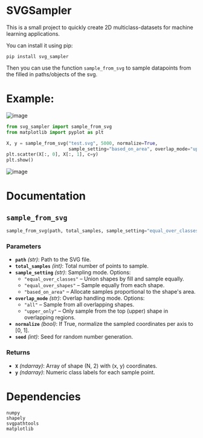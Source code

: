 # SVGSampler
This is a small project to quickly create 2D multiclass-datasets for machine learning applications.

You can install it using pip:

```
pip install svg_sampler
```

Then you can use the function `sample_from_svg` to sample datapoints from the filled in paths/objects of the svg.

# Example:

![image](examples/test.svg)

```python
from svg_sampler import sample_from_svg
from matplotlib import pyplot as plt

X, y = sample_from_svg("test.svg", 5000, normalize=True,
                       sample_setting="based_on_area", overlap_mode="upper_only")
plt.scatter(X[:, 0], X[:, 1], c=y)
plt.show()
```
![image](examples/sampled.svg)

# Documentation

## `sample_from_svg`

```python
sample_from_svg(path, total_samples, sample_setting="equal_over_classes", overlap_mode="all", normalize=False, *, seed)
```

### Parameters

- **`path`** *(str)*: Path to the SVG file.
- **`total_samples`** *(int)*: Total number of points to sample.
- **`sample_setting`** *(str)*: Sampling mode. Options:
  - `"equal_over_classes"` – Union shapes by fill and sample equally.
  - `"equal_over_shapes"` – Sample equally from each shape.
  - `"based_on_area"` – Allocate samples proportional to the shape's area.
- **`overlap_mode`** *(str)*: Overlap handling mode. Options:
  - `"all"` – Sample from all overlapping shapes.
  - `"upper_only"` – Only sample from the top (upper) shape in overlapping regions.
- **`normalize`** *(bool)*: If True, normalize the sampled coordinates per axis to [0, 1].
- **`seed`** *(int)*: Seed for random number generation.

### Returns

- **`X`** *(ndarray)*: Array of shape (N, 2) with (x, y) coordinates.
- **`y`** *(ndarray)*: Numeric class labels for each sample point.

# Dependencies

    numpy
    shapely
    svgpathtools
    matplotlib
